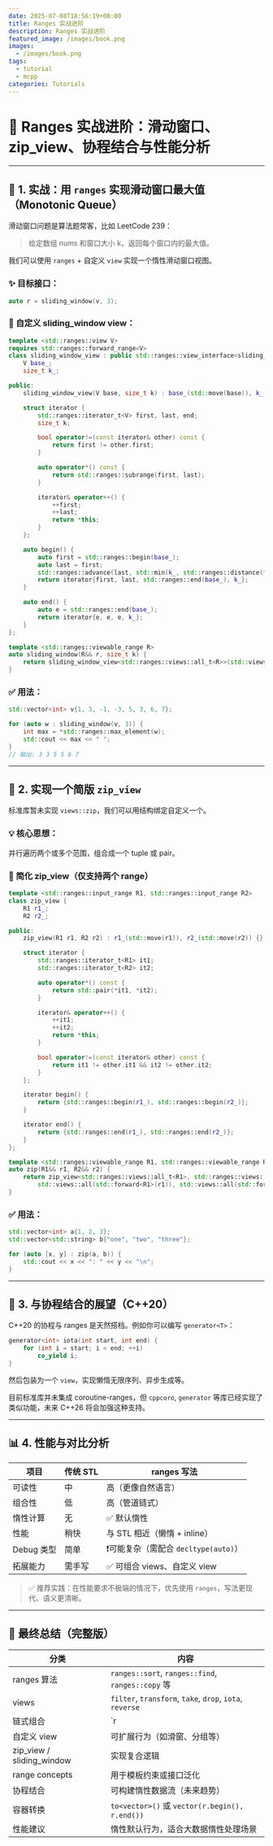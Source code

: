 ```yaml
---
date: 2025-07-08T18:56:19+08:00
title: Ranges 实战进阶
description: Ranges 实战进阶
featured_image: /images/book.png
images:
  - /images/book.png
tags:
  - tutorial
  - mcpp
categories: Tutorials
---
```


# 🚀 Ranges 实战进阶：滑动窗口、zip_view、协程结合与性能分析

---

## 🧊 1. 实战：用 `ranges` 实现滑动窗口最大值（Monotonic Queue）

滑动窗口问题是算法题常客，比如 LeetCode 239：

> 给定数组 nums 和窗口大小 k，返回每个窗口内的最大值。

我们可以使用 `ranges` + 自定义 `view` 实现一个惰性滑动窗口视图。

### ✨ 目标接口：

```cpp
auto r = sliding_window(v, 3);
```

### 🧩 自定义 sliding_window view：

```cpp
template <std::ranges::view V>
requires std::ranges::forward_range<V>
class sliding_window_view : public std::ranges::view_interface<sliding_window_view<V>> {
    V base_;
    size_t k_;

public:
    sliding_window_view(V base, size_t k) : base_(std::move(base)), k_(k) {}

    struct iterator {
        std::ranges::iterator_t<V> first, last, end;
        size_t k;

        bool operator!=(const iterator& other) const {
            return first != other.first;
        }

        auto operator*() const {
            return std::ranges::subrange(first, last);
        }

        iterator& operator++() {
            ++first;
            ++last;
            return *this;
        }
    };

    auto begin() {
        auto first = std::ranges::begin(base_);
        auto last = first;
        std::ranges::advance(last, std::min(k_, std::ranges::distance(first, std::ranges::end(base_))));
        return iterator{first, last, std::ranges::end(base_), k_};
    }

    auto end() {
        auto e = std::ranges::end(base_);
        return iterator{e, e, e, k_};
    }
};

template <std::ranges::viewable_range R>
auto sliding_window(R&& r, size_t k) {
    return sliding_window_view<std::ranges::views::all_t<R>>(std::views::all(std::forward<R>(r)), k);
}
```

### ✅ 用法：

```cpp
std::vector<int> v{1, 3, -1, -3, 5, 3, 6, 7};

for (auto w : sliding_window(v, 3)) {
    int max = *std::ranges::max_element(w);
    std::cout << max << " ";
}
// 输出: 3 3 5 5 6 7
```

---

## 🔗 2. 实现一个简版 `zip_view`

标准库暂未实现 `views::zip`，我们可以用结构绑定自定义一个。

### 💡 核心思想：

并行遍历两个或多个范围，组合成一个 tuple 或 pair。

### 🚧 简化 zip_view（仅支持两个 range）

```cpp
template <std::ranges::input_range R1, std::ranges::input_range R2>
class zip_view {
    R1 r1_;
    R2 r2_;

public:
    zip_view(R1 r1, R2 r2) : r1_(std::move(r1)), r2_(std::move(r2)) {}

    struct iterator {
        std::ranges::iterator_t<R1> it1;
        std::ranges::iterator_t<R2> it2;

        auto operator*() const {
            return std::pair(*it1, *it2);
        }

        iterator& operator++() {
            ++it1;
            ++it2;
            return *this;
        }

        bool operator!=(const iterator& other) const {
            return it1 != other.it1 && it2 != other.it2;
        }
    };

    iterator begin() {
        return {std::ranges::begin(r1_), std::ranges::begin(r2_)};
    }

    iterator end() {
        return {std::ranges::end(r1_), std::ranges::end(r2_)};
    }
};

template <std::ranges::viewable_range R1, std::ranges::viewable_range R2>
auto zip(R1&& r1, R2&& r2) {
    return zip_view<std::ranges::views::all_t<R1>, std::ranges::views::all_t<R2>>(
        std::views::all(std::forward<R1>(r1)), std::views::all(std::forward<R2>(r2)));
}
```

### ✅ 用法：

```cpp
std::vector<int> a{1, 2, 3};
std::vector<std::string> b{"one", "two", "three"};

for (auto [x, y] : zip(a, b)) {
    std::cout << x << ": " << y << "\n";
}
```

---

## 🌈 3. 与协程结合的展望（C++20）

C++20 的协程与 ranges 是天然搭档。例如你可以编写 `generator<T>`：

```cpp
generator<int> iota(int start, int end) {
    for (int i = start; i < end; ++i)
        co_yield i;
}
```

然后包装为一个 `view`，实现懒惰无限序列、异步生成等。

目前标准库并未集成 coroutine-ranges，但 `cppcoro`, `generator` 等库已经实现了类似功能，未来 C++26 将会加强这种支持。

---

## 📊 4. 性能与对比分析

|项目|传统 STL|ranges 写法|
|---|---|---|
|可读性|中|高（更像自然语言）|
|组合性|低|高（管道链式）|
|惰性计算|无|✅ 默认惰性|
|性能|稍快|与 STL 相近（懒惰 + inline）|
|Debug 类型|简单|❗可能复杂（需配合 `decltype(auto)`）|
|拓展能力|需手写|✅ 可组合 views、自定义 view|

> ✅ 推荐实践：在性能要求不极端的情况下，优先使用 `ranges`，写法更现代、语义更清晰。

---

## 📘 最终总结（完整版）

|分类|内容|
|---|---|
|ranges 算法|`ranges::sort`, `ranges::find`, `ranges::copy` 等|
|views|`filter`, `transform`, `take`, `drop`, `iota`, `reverse`|
|链式组合|`r|
|自定义 view|可扩展行为（如滑窗、分组等）|
|zip_view / sliding_window|实现复合逻辑|
|range concepts|用于模板约束或接口泛化|
|协程结合|可构建惰性数据流（未来趋势）|
|容器转换|`to<vector>()` 或 `vector(r.begin(), r.end())`|
|性能建议|惰性默认行为，适合大数据惰性处理场景|
